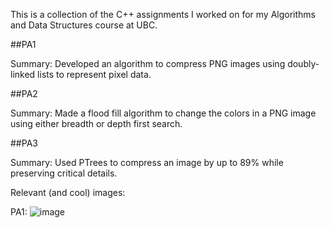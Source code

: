 This is a collection of the C++ assignments I worked on for my Algorithms and Data Structures course at UBC.

##PA1

Summary: Developed an algorithm to compress PNG images using doubly-linked lists to represent pixel data.

##PA2

Summary: Made a flood fill algorithm to change the colors in a PNG image using either breadth or depth first search.

##PA3

Summary: Used PTrees to compress an image by up to 89\% while preserving critical details.

Relevant (and cool) images:

PA1:
![image](https://github.com/user-attachments/assets/51df3ad2-59bf-4abc-a43b-abd577d59af0)

